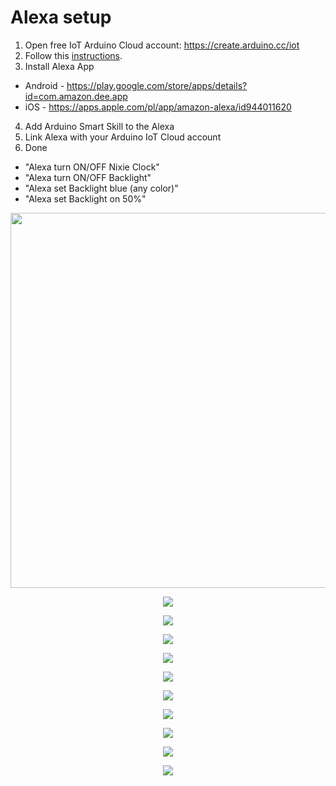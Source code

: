 # Alexa setup
1. Open free IoT Arduino Cloud account: https://create.arduino.cc/iot
2. Follow this <a target="_blank" href="https://github.com/marcinsaj/IoT-Arduino-Nixie-Clock-Shield/blob/master/examples/08-IoT-IN12-Nixie-Clock/IoT-Arduino-Cloud-Setup.md">instructions</a>. 
3. Install Alexa App
- Android - https://play.google.com/store/apps/details?id=com.amazon.dee.app
- iOS - https://apps.apple.com/pl/app/amazon-alexa/id944011620
4. Add Arduino Smart Skill to the Alexa
5. Link Alexa with your Arduino IoT Cloud account
6. Done 
- "Alexa turn ON/OFF Nixie Clock"
- "Alexa turn ON/OFF Backlight"
- "Alexa set Backlight blue (any color)"
- "Alexa set Backlight on 50%"


<p align="center"><img src="https://github.com/marcinsaj/IoT-Arduino-Nixie-Clock-Shield/blob/master/examples/08-IoT-IN12-Nixie-Clock/images/Alexa_01.jpg" width="600px"></p>
<p align="center"><img src="https://github.com/marcinsaj/IoT-Arduino-Nixie-Clock-Shield/blob/master/examples/08-IoT-IN12-Nixie-Clock/images/Alexa_02.jpg"></p>
<p align="center"><img src="https://github.com/marcinsaj/IoT-Arduino-Nixie-Clock-Shield/blob/master/examples/08-IoT-IN12-Nixie-Clock/images/Alexa_03.jpg"></p>
<p align="center"><img src="https://github.com/marcinsaj/IoT-Arduino-Nixie-Clock-Shield/blob/master/examples/08-IoT-IN12-Nixie-Clock/images/Alexa_04.jpg"></p>
<p align="center"><img src="https://github.com/marcinsaj/IoT-Arduino-Nixie-Clock-Shield/blob/master/examples/08-IoT-IN12-Nixie-Clock/images/Alexa_05.jpg"></p>
<p align="center"><img src="https://github.com/marcinsaj/IoT-Arduino-Nixie-Clock-Shield/blob/master/examples/08-IoT-IN12-Nixie-Clock/images/Alexa_06.jpg"></p>
<p align="center"><img src="https://github.com/marcinsaj/IoT-Arduino-Nixie-Clock-Shield/blob/master/examples/08-IoT-IN12-Nixie-Clock/images/Alexa_07.jpg"></p>
<p align="center"><img src="https://github.com/marcinsaj/IoT-Arduino-Nixie-Clock-Shield/blob/master/examples/08-IoT-IN12-Nixie-Clock/images/Alexa_08.jpg"></p>
<p align="center"><img src="https://github.com/marcinsaj/IoT-Arduino-Nixie-Clock-Shield/blob/master/examples/08-IoT-IN12-Nixie-Clock/images/Alexa_09.jpg"></p>
<p align="center"><img src="https://github.com/marcinsaj/IoT-Arduino-Nixie-Clock-Shield/blob/master/examples/08-IoT-IN12-Nixie-Clock/images/Alexa_10.jpg"></p>
<p align="center"><img src="https://github.com/marcinsaj/IoT-Arduino-Nixie-Clock-Shield/blob/master/examples/08-IoT-IN12-Nixie-Clock/images/Alexa_11.jpg"></p>
